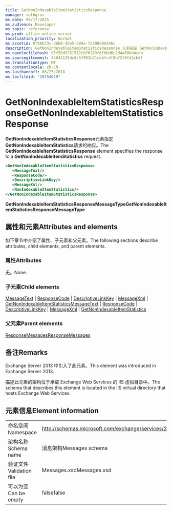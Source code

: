 ```yaml
---
title: GetNonIndexableItemStatisticsResponse
manager: sethgros
ms.date: 09/17/2015
ms.audience: Developer
ms.topic: reference
ms.prod: office-online-server
localization_priority: Normal
ms.assetid: 8f68b73c-d6b0-4bb5-b89a-fd398d09346c
description: GetNonIndexableItemStatisticsResponse 元素指定 GetNonIndexableItemStatistics 请求的响应。
ms.openlocfilehash: 95f59df251517cb76183f6f8bd6c2d4a68bd4cdb
ms.sourcegitcommit: 34041125dc8c5f993b21cebfc4f8b72f0fd2cb6f
ms.translationtype: MT
ms.contentlocale: zh-CN
ms.lasthandoff: 06/25/2018
ms.locfileid: "19754629"
---
```

# <a name="getnonindexableitemstatisticsresponse"></a><span data-ttu-id="c3dc3-103">GetNonIndexableItemStatisticsResponse</span><span class="sxs-lookup"><span data-stu-id="c3dc3-103">GetNonIndexableItemStatisticsResponse</span></span>

<span data-ttu-id="c3dc3-104">**GetNonIndexableItemStatisticsResponse**元素指定**GetNonIndexableItemStatistics**请求的响应。</span><span class="sxs-lookup"><span data-stu-id="c3dc3-104">The **GetNonIndexableItemStatisticsResponse** element specifies the response to a **GetNonIndexableItemStatistics** request.</span></span> 
  
```XML
<GetNonIndexableItemStatisticsResponse>
   <MessageText/>
   <ResponseCode/>
   <DescriptiveLinkKey/>
   <MessageXml/>
   <NonIndexableItemStatistics/>
</GetNonIndexableItemStatisticsResponse>
```

 <span data-ttu-id="c3dc3-105">**GetNonIndexableItemStatisticsResponseMessageType**</span><span class="sxs-lookup"><span data-stu-id="c3dc3-105">**GetNonIndexableItemStatisticsResponseMessageType**</span></span>
## <a name="attributes-and-elements"></a><span data-ttu-id="c3dc3-106">属性和元素</span><span class="sxs-lookup"><span data-stu-id="c3dc3-106">Attributes and elements</span></span>

<span data-ttu-id="c3dc3-107">如下章节中介绍了属性、子元素和父元素。</span><span class="sxs-lookup"><span data-stu-id="c3dc3-107">The following sections describe attributes, child elements, and parent elements.</span></span>
  
### <a name="attributes"></a><span data-ttu-id="c3dc3-108">属性</span><span class="sxs-lookup"><span data-stu-id="c3dc3-108">Attributes</span></span>

<span data-ttu-id="c3dc3-109">无。</span><span class="sxs-lookup"><span data-stu-id="c3dc3-109">None.</span></span>
  
### <a name="child-elements"></a><span data-ttu-id="c3dc3-110">子元素</span><span class="sxs-lookup"><span data-stu-id="c3dc3-110">Child elements</span></span>

<span data-ttu-id="c3dc3-111">[MessageText](messagetext.md) | [ResponseCode](responsecode.md) | [DescriptiveLinkKey](descriptivelinkkey.md) | [MessageXml](messagexml.md) | [GetNonIndexableItemStatistics](getnonindexableitemstatistics.md)</span><span class="sxs-lookup"><span data-stu-id="c3dc3-111">[MessageText](messagetext.md) | [ResponseCode](responsecode.md) | [DescriptiveLinkKey](descriptivelinkkey.md) | [MessageXml](messagexml.md) | [GetNonIndexableItemStatistics](getnonindexableitemstatistics.md)</span></span>
  
### <a name="parent-elements"></a><span data-ttu-id="c3dc3-112">父元素</span><span class="sxs-lookup"><span data-stu-id="c3dc3-112">Parent elements</span></span>

[<span data-ttu-id="c3dc3-113">ResponseMessages</span><span class="sxs-lookup"><span data-stu-id="c3dc3-113">ResponseMessages</span></span>](responsemessages.md)
  
## <a name="remarks"></a><span data-ttu-id="c3dc3-114">备注</span><span class="sxs-lookup"><span data-stu-id="c3dc3-114">Remarks</span></span>

<span data-ttu-id="c3dc3-115">Exchange Server 2013 中引入了此元素。</span><span class="sxs-lookup"><span data-stu-id="c3dc3-115">This element was introduced in Exchange Server 2013.</span></span>
  
<span data-ttu-id="c3dc3-116">描述此元素的架构位于承载 Exchange Web Services 的 IIS 虚拟目录中。</span><span class="sxs-lookup"><span data-stu-id="c3dc3-116">The schema that describes this element is located in the IIS virtual directory that hosts Exchange Web Services.</span></span>
  
## <a name="element-information"></a><span data-ttu-id="c3dc3-117">元素信息</span><span class="sxs-lookup"><span data-stu-id="c3dc3-117">Element information</span></span>

|||
|:-----|:-----|
|<span data-ttu-id="c3dc3-118">命名空间</span><span class="sxs-lookup"><span data-stu-id="c3dc3-118">Namespace</span></span>  <br/> |http://schemas.microsoft.com/exchange/services/2006/messages  <br/> |
|<span data-ttu-id="c3dc3-119">架构名称</span><span class="sxs-lookup"><span data-stu-id="c3dc3-119">Schema name</span></span>  <br/> |<span data-ttu-id="c3dc3-120">消息架构</span><span class="sxs-lookup"><span data-stu-id="c3dc3-120">Messages schema</span></span>  <br/> |
|<span data-ttu-id="c3dc3-121">验证文件</span><span class="sxs-lookup"><span data-stu-id="c3dc3-121">Validation file</span></span>  <br/> |<span data-ttu-id="c3dc3-122">Messages.xsd</span><span class="sxs-lookup"><span data-stu-id="c3dc3-122">Messages.xsd</span></span>  <br/> |
|<span data-ttu-id="c3dc3-123">可以为空</span><span class="sxs-lookup"><span data-stu-id="c3dc3-123">Can be empty</span></span>  <br/> |<span data-ttu-id="c3dc3-124">false</span><span class="sxs-lookup"><span data-stu-id="c3dc3-124">false</span></span>  <br/> |
   

